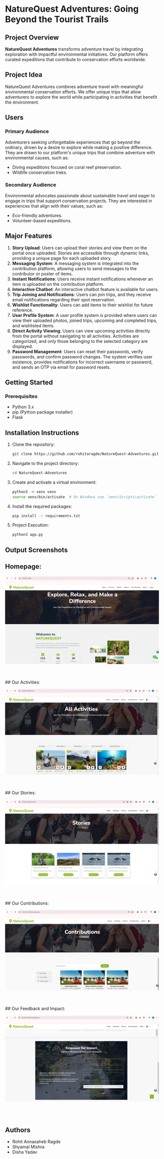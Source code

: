 # NatureQuest Adventures: Going Beyond the Tourist Trails

## Project Overview
**NatureQuest Adventures** transforms adventure travel by integrating exploration with impactful environmental initiatives. Our platform offers curated expeditions that contribute to conservation efforts worldwide.

## Project Idea
NatureQuest Adventures combines adventure travel with meaningful environmental conservation efforts. We offer unique trips that allow adventurers to explore the world while participating in activities that benefit the environment.

## Users
### Primary Audience
Adventurers seeking unforgettable experiences that go beyond the ordinary, driven by a desire to explore while making a positive difference. They are drawn to our platform's unique trips that combine adventure with environmental causes, such as:
- Diving expeditions focused on coral reef preservation.
- Wildlife conservation treks.

### Secondary Audience
Environmental advocates passionate about sustainable travel and eager to engage in trips that support conservation projects. They are interested in experiences that align with their values, such as:
- Eco-friendly adventures.
- Volunteer-based expeditions.

## Major Features
1. **Story Upload**: Users can upload their stories and view them on the portal once uploaded. Stories are accessible through dynamic links, providing a unique page for each uploaded story.
2. **Messaging System**: A messaging system is integrated into the contribution platform, allowing users to send messages to the contributor or poster of items.
3. **Instant Notifications**: Users receive instant notifications whenever an item is uploaded on the contribution platform.
4. **Interactive Chatbot**: An interactive chatbot feature is available for users.
5. **Trip Joining and Notifications**: Users can join trips, and they receive email notifications regarding their spot reservation.
6. **Wishlist Functionality**: Users can add items to their wishlist for future reference.
7. **User Profile System**: A user profile system is provided where users can view their uploaded photos, joined trips, upcoming and completed trips, and wishlisted items.
8. **Direct Activity Viewing**: Users can view upcoming activities directly from the portal without navigating to all activities. Activities are categorized, and only those belonging to the selected category are displayed.
9. **Password Management**: Users can reset their passwords, verify passwords, and confirm password changes. The system verifies user existence, provides notifications for incorrect username or password, and sends an OTP via email for password resets.

## Getting Started

### Prerequisites
- Python 3.x
- pip (Python package installer)
- Flask

## Installation Instructions
1. Clone the repository:
    ```bash
    git clone https://github.com/rohitaragde/NatureQuest-Adventures.git
    ```

2. Navigate to the project directory:
    ```bash
    cd NatureQuest-Adventures
    ```

3. Create and activate a virtual environment:
    ```bash
    python3 -m venv venv
    source venv/bin/activate  # On Windows use `venv\Scripts\activate`
    ```

4. Install the required packages:
    ```bash
    pip install -r requirements.txt
    ```

5. Project Execution:
    ```bash
    python3 app.py
    ```

## Output Screenshots
## Homepage:

![Screenshot 1](https://github.com/rohitaragde/Projects/blob/master/Software%20Engineering%20Projects/NatureQuest-Flask-Web-App/screenshots/UI_Project_screenshot_01.png)

<br>
<br>
## Our Activities:

![Screenshot 2](https://github.com/rohitaragde/Projects/blob/master/Software%20Engineering%20Projects/NatureQuest-Flask-Web-App/screenshots/screenshot_02.png)

<br>
<br>
## Our Stories:

![Screenshot 3](https://github.com/rohitaragde/Projects/blob/master/Software%20Engineering%20Projects/NatureQuest-Flask-Web-App/screenshots/screenshot_03.png)

<br>
<br>
## Our Contributions:

![Screenshot 4](https://github.com/rohitaragde/Projects/blob/master/Software%20Engineering%20Projects/NatureQuest-Flask-Web-App/screenshots/screenshot_04.png)

<br>
<br>
## Our Feedback and Impact:

![Screenshot 5](https://github.com/rohitaragde/Projects/blob/master/Software%20Engineering%20Projects/NatureQuest-Flask-Web-App/screenshots/screenshot_05.png)

<br>
<br>


## Authors
- Rohit Annasaheb Ragde
- Shyamal Mishra
- Disha Yadav
